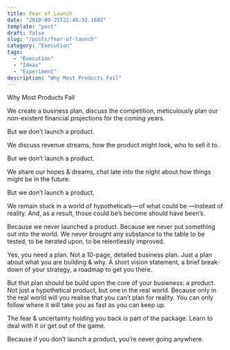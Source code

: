 ```yaml
---
title: Fear of Launch
date: "2018-09-25T22:40:32.169Z"
template: "post"
draft: false
slug: "/posts/fear-of-launch"
category: "Execution"
tags:
  - "Execution"
  - "Ideas"
  - "Experiment"
description: "Why Most Products Fail"
---
```


Why Most Products Fail


We create a business plan, discuss the competition, meticulously plan our non-existent financial projections for the coming years.

But we don’t launch a product.

We discuss revenue streams, how the product might look, who to sell it to.

But we don’t launch a product.

We share our hopes & dreams, chat late into the night about how things might be in the future.

But we don’t launch a product.

We remain stuck in a world of hypotheticals — of what could be —instead of reality. And, as a result, those could be’s become should have been’s.

Because we never launched a product. Because we never put something out into the world. We never brought any substance to the table to be tested, to be iterated upon, to be relentlessly improved.

Yes, you need a plan. Not a 10-page, detailed business plan. Just a plan about what you are building & why. A short vision statement, a brief break-down of your strategy, a roadmap to get you there.

But that plan should be build upon the core of your busieness: a product. Not just a hypothetical product, but one in the real world. Because only in the real world will you realise that you can’t plan for reality. You can only follow where it will take you as fast as you can keep up.

The fear & uncertainty holding you back is part of the package. Learn to deal with it or get out of the game.

Because if you don’t launch a product, you’re never going anywhere.
